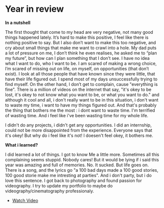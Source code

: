 # Year in review

**In a nutshell**

The first thought that come to my head are very negative, not many good things happened lately. It’s hard to make this positive, I feel like there is nothing positive to say. But I also don’t want to make this too negative, and cry about small things that make me want to crawl into a hole.
	My dad puts a lot of pressure on me, I don’t think he even realises, he asked me to “plan my future”, but how can I plan something that I don’t see. I have no idea what I want to do, who I want to be. I am scared of making a wrong choice, I’m scared of missing out on life, on myself, on opportunities (that don’t exist). I look at all those people that have known since they were little, that have their life figured out. I spend most of my days unsuccessfully trying to find myself. On the other hand, I don’t get to complain, cause "everything is fine". There is a million of videos on the internet that say, "it's okey to be lost, it's okey to not know what you want to be, or what you want to do." and although it cool and all, i don't really want to be in this situation, i don't want to waste my time, i want to have my things figured out. And that's probably the thing that bothers me the most : i dont want to waste time. I'm terrified of wasting time. And i feel like i've been wasting time for my whole life.

I didn't do any projects, i didn't get any opportunities. I did an internship, could not be more disappointed from the experience. 
Everyone says that it's okey! But why do i feel like it's not! I doesen't feel okey, it bothers me. 

**What i learned?**  

I did learned a lot of things. I got to know Me a little more. Sometimes all this complaining seems stuppid. Nobody cares! But it would be lying if i said this year was amazing and full of memories. No. It sucked. But life goes on. There is a song, and the lyrics go 
"a 100 bad days made a 100 good stories, 100 good storie make me intresting at parties". And i don't party, but i do love this sentence. 
I got back to photography and found passion for videography. I try to update my portfolio to maybe do videography/cinematography professionaly. 


- [Watch Video](https://www.instagram.com/reel/C5_pVnHrcTz/?utm_source=ig_web_copy_link&igsh=MzRlODBiNWFlZA==)








